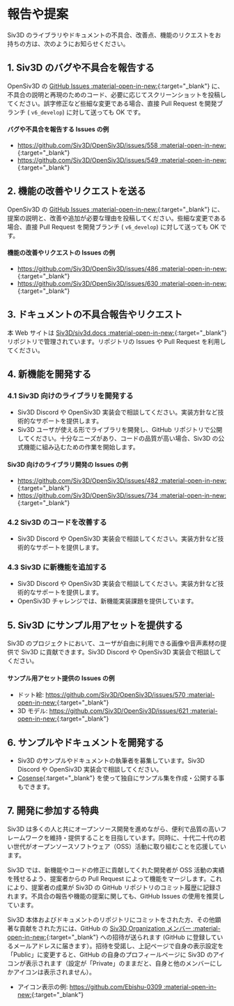 # 報告や提案
Siv3D のライブラリやドキュメントの不具合、改善点、機能のリクエストをお持ちの方は、次のようにお知らせください。

## 1. Siv3D のバグや不具合を報告する
OpenSiv3D の [GitHub Issues :material-open-in-new:](https://github.com/Siv3D/OpenSiv3D/issues){:target="_blank"} に、不具合の説明と再現のためのコード、必要に応じてスクリーンショットを投稿してください。誤字修正など些細な変更である場合、直接 Pull Request を開発ブランチ ( `v6_develop`) に対して送っても OK です。

#### バグや不具合を報告する Issues の例
- [https://github.com/Siv3D/OpenSiv3D/issues/558 :material-open-in-new:](https://github.com/Siv3D/OpenSiv3D/issues/558){:target="_blank"}
- [https://github.com/Siv3D/OpenSiv3D/issues/549 :material-open-in-new:](https://github.com/Siv3D/OpenSiv3D/issues/549){:target="_blank"}


## 2. 機能の改善やリクエストを送る
OpenSiv3D の [GitHub Issues :material-open-in-new:](https://github.com/Siv3D/OpenSiv3D/issues){:target="_blank"} に、提案の説明と、改善や追加が必要な理由を投稿してください。些細な変更である場合、直接 Pull Request を開発ブランチ ( `v6_develop`) に対して送っても OK です。

#### 機能の改善やリクエストの Issues の例
- [https://github.com/Siv3D/OpenSiv3D/issues/486 :material-open-in-new:](https://github.com/Siv3D/OpenSiv3D/issues/486){:target="_blank"}
- [https://github.com/Siv3D/OpenSiv3D/issues/630 :material-open-in-new:](https://github.com/Siv3D/OpenSiv3D/issues/630){:target="_blank"}


## 3. ドキュメントの不具合報告やリクエスト
本 Web サイトは [Siv3D/siv3d.docs :material-open-in-new:](https://github.com/Siv3D/siv3d.docs){:target="_blank"} リポジトリで管理されています。リポジトリの Issues や Pull Request を利用してください。


## 4. 新機能を開発する

### 4.1 Siv3D 向けのライブラリを開発する
- Siv3D Discord や OpenSiv3D 実装会で相談してください。実装方針など技術的なサポートを提供します。
- Siv3D ユーザが使える形でライブラリを開発し、GitHub リポジトリで公開してください。十分なニーズがあり、コードの品質が高い場合、Siv3D の公式機能に組み込むための作業を開始します。

#### Siv3D 向けのライブラリ開発の Issues の例
- [https://github.com/Siv3D/OpenSiv3D/issues/482 :material-open-in-new:](https://github.com/Siv3D/OpenSiv3D/issues/482){:target="_blank"}
- [https://github.com/Siv3D/OpenSiv3D/issues/734 :material-open-in-new:](https://github.com/Siv3D/OpenSiv3D/issues/734){:target="_blank"}


### 4.2 Siv3D のコードを改善する
- Siv3D Discord や OpenSiv3D 実装会で相談してください。実装方針など技術的なサポートを提供します。


### 4.3 Siv3D に新機能を追加する
- Siv3D Discord や OpenSiv3D 実装会で相談してください。実装方針など技術的なサポートを提供します。
- OpenSiv3D チャレンジでは、新機能実装課題を提供しています。


## 5. Siv3D にサンプル用アセットを提供する
Siv3D のプロジェクトにおいて、ユーザが自由に利用できる画像や音声素材の提供で Siv3D に貢献できます。Siv3D Discord や OpenSiv3D 実装会で相談してください。

#### サンプル用アセット提供の Issues の例
- ドット絵: [https://github.com/Siv3D/OpenSiv3D/issues/570 :material-open-in-new:](https://github.com/Siv3D/OpenSiv3D/issues/570){:target="_blank"}
- 3D モデル: [https://github.com/Siv3D/OpenSiv3D/issues/621 :material-open-in-new:](https://github.com/Siv3D/OpenSiv3D/issues/621){:target="_blank"}


## 6. サンプルやドキュメントを開発する
- Siv3D のサンプルやドキュメントの執筆者を募集しています。Siv3D Discord や OpenSiv3D 実装会で相談してください。
- [Cosense](../tools/cosense.md){:target="_blank"} を使って独自にサンプル集を作成・公開する事もできます。



## 7. 開発に参加する特典
Siv3D は多くの人と共にオープンソース開発を進めながら、便利で品質の高いフレームワークを維持・提供することを目指しています。同時に、十代二十代の若い世代がオープンソースソフトウェア（OSS）活動に取り組むことを応援しています。

Siv3D では、新機能やコードの修正に貢献してくれた開発者が OSS 活動の実績を残せるよう、提案者からの Pull Request によって機能をマージします。これにより、提案者の成果が Siv3D の GitHub リポジトリのコミット履歴に記録されます。不具合の報告や機能の提案に関しても、GitHub Issues の使用を推奨しています。

Siv3D 本体およびドキュメントのリポジトリにコミットをされた方、その他顕著な貢献をされた方には、GitHub の [Siv3D Organization メンバー :material-open-in-new:](https://github.com/orgs/Siv3D/people){:target="_blank"} への招待が送られます (GitHub に登録しているメールアドレスに届きます）。招待を受諾し、上記ページで自身の表示設定を「Public」に変更すると、GitHub の自身のプロフィールページに Siv3D のアイコンが表示されます（設定が「Private」のままだと、自身と他のメンバーにしかアイコンは表示されません）。

- アイコン表示の例: [https://github.com/Ebishu-0309 :material-open-in-new:](https://github.com/Ebishu-0309){:target="_blank"}
